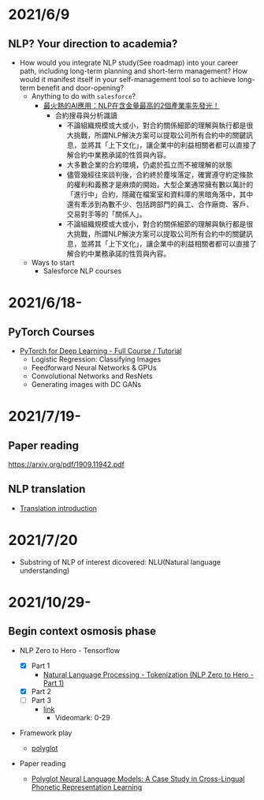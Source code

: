 # 2021/6/9
## NLP? Your direction to academia?
- How would you integrate NLP study(See roadmap) into your career path, including long-term planning and short-term management? How would it manifest itself in your self-management tool so to achieve long-term benefit and door-opening?
  - Anything to do with `salesforce`?
    - [最火熱的AI應用：NLP在含金量最高的2個產業率先發光！](https://fc.bnext.com.tw/articles/view/515)
      - 合約搜尋與分析識讀
        - 不論組織規模或大或小，對合約關係細節的理解與執行都是很大挑戰，所謂NLP解決方案可以提取公司所有合約中的關鍵訊息，並將其「上下文化」，讓企業中的利益相關者都可以直接了解合約中業務承諾的性質與內容。
        - 大多數企業的合約環境，仍處於孤立而不被理解的狀態
        - 儘管幾經往來談判後，合約終於塵埃落定，確實遵守約定條款的權利和義務才是麻煩的開始，大型企業通常擁有數以萬計的「進行中」合約，隱藏在檔案室和資料庫的黑暗角落中，其中還有牽涉到為數不少、包括跨部門的員工、合作廠商、客戶、交易對手等的「關係人」。
        - 不論組織規模或大或小，對合約關係細節的理解與執行都是很大挑戰，所謂NLP解決方案可以提取公司所有合約中的關鍵訊息，並將其「上下文化」，讓企業中的利益相關者都可以直接了解合約中業務承諾的性質與內容。
  - Ways to start
    - Salesforce NLP courses

# 2021/6/18-
## PyTorch Courses
- [PyTorch for Deep Learning - Full Course / Tutorial](https://www.youtube.com/watch?v=GIsg-ZUy0MY)
  - Logistic Regression: Classifying Images
  - Feedforward Neural Networks & GPUs
  - Convolutional Networks and ResNets
  - Generating images with DC GANs

# 2021/7/19-
## Paper reading
https://arxiv.org/pdf/1909.11942.pdf
## NLP translation
- [Translation introduction](https://segmentfault.com/a/1190000038333564)

# 2021/7/20
- Substring of NLP of interest dicovered: NLU(Natural language understanding)


# 2021/10/29-
## Begin context osmosis phase
- NLP Zero to Hero - Tensorflow 
  - [x] Part 1
    - [Natural Language Processing - Tokenization (NLP Zero to Hero - Part 1)](https://www.youtube.com/watch?v=fNxaJsNG3-s)
  - [x] Part 2
  - [ ] Part 3
    - [link](https://www.youtube.com/watch?v=Y_hzMnRXjhI)
      - Videomark: 0-29


- Framework play
  - [polyglot](https://polyglot.readthedocs.io/en/latest/)

- Paper reading
  - [Polyglot Neural Language Models: A Case Study in Cross-Lingual Phonetic Representation Learning](https://arxiv.org/pdf/1605.03832.pdf)
